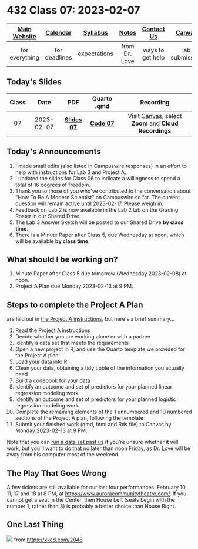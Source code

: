 # 432 Class 07: 2023-02-07

[Main Website](https://thomaselove.github.io/432-2023/) | [Calendar](https://thomaselove.github.io/432-2023/calendar.html) | [Syllabus](https://thomaselove.github.io/432-syllabus-2023/) | [Notes](https://thomaselove.github.io/432-notes/) | [Contact Us](https://thomaselove.github.io/432-2023/contact.html) | [Canvas](https://canvas.case.edu) | [Data and Code](https://github.com/THOMASELOVE/432-data) | [Sources](https://github.com/THOMASELOVE/432-classes-2023/tree/main/sources)
:-----------: | :--------------: | :----------: | :---------: | :-------------: | :-----------: | :------------: |:------:
for everything | for deadlines | expectations | from Dr. Love | ways to get help | lab submission | for downloads | to read

## Today's Slides

Class | Date | PDF | Quarto .qmd | Recording
:---: | :--------: | :------: | :------: | :-------------:
07 | 2023-02-07 | **[Slides 07](https://github.com/THOMASELOVE/432-slides-2023/blob/main/slides07.pdf)** | **[Code 07](https://github.com/THOMASELOVE/432-slides-2023/blob/main/slides07.qmd)** | Visit [Canvas](https://canvas.case.edu/), select **Zoom** and **Cloud Recordings**

## Today's Announcements

1. I made small edits (also listed in Campuswire responses) in an effort to help with instructions for Lab 3 and Project A.
2. I updated the slides for Class 06 to indicate a willingness to spend a total of 16 degrees of freedom.
3. Thank you to those of you who've contributed to the conversation about "How To Be A Modern Scientist" on Campuswire so far. The current question will remain active until 2023-02-17. Please weigh in.
4. Feedback on Lab 2 is now available in the Lab 2 tab on the Grading Roster in our Shared Drive.
5. The Lab 3 Answer Sketch will be posted to our Shared Drive **by class time**.
6. There is a Minute Paper after Class 5, due Wednesday at noon, which will be available **by class time**.

## What should I be working on?

1. Minute Paper after Class 5 due tomorrow (Wednesday 2023-02-08) at noon.
2. Project A Plan due Monday 2023-02-13 at 9 PM.

## Steps to complete the Project A Plan

are laid out in [the Project A instructions](https://thomaselove.github.io/432-2023/projA.html), but here's a brief summary...

1. Read the Project A instructions
2. Decide whether you are working alone or with a partner
3. Identify a data set that meets the requirements
4. Open a new project in R, and use the Quarto template we provided for the Project A plan
5. Load your data into R
6. Clean your data, obtaining a tidy tibble of the information you actually need
7. Build a codebook for your data
8. Identify an outcome and set of predictors for your planned linear regression modeling work
9. Identify an outcome and set of predictors for your planned logistic regression modeling work
10. Complete the remaining elements of the 1 unnumbered and 10 numbered sections of the Project A plan, following the template
11. Submit your finished work (qmd, html and Rds file) to Canvas by Monday 2023-02-13 at 9 PM.

Note that you can [run a data set past us](https://thomaselove.github.io/432-2023/projA.html#running-a-data-set-past-us-for-project-a) if you're unsure whether it will work, but you'll want to do that no later than noon Friday, as Dr. Love will be away from his computer most of the weekend.

## The Play That Goes Wrong

A few tickets are still available for our last four performances: February 10, 11, 17 and 18 at 8 PM, at https://www.auroracommunitytheatre.com/. If you cannot get a seat in the Center, then House Left (seats begin with the number 1, rather than 3) is probably a better choice than House Right. 

## One Last Thing

![](https://imgs.xkcd.com/comics/curve_fitting.png) from https://xkcd.com/2048
